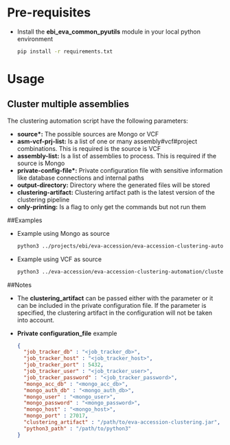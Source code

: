 # Pre-requisites
* Install the **ebi_eva_common_pyutils** module in your local python environment
    ```bash
    pip install -r requirements.txt
    ```

# Usage
## Cluster multiple assemblies
The clustering automation script have the following parameters:
* **source\*:** The possible sources are Mongo or VCF
* **asm-vcf-prj-list:** Is a list of one or many assembly#vcf#project combinations. This is required is the source is VCF
* **assembly-list:** Is a list of assemblies to process. This is required if the source is Mongo
* **private-config-file\*:** Private configuration file with sensitive information like database connections and internal paths
* **output-directory:** Directory where the generated files will be stored
* **clustering-artifact:** Clustering artifact path is the latest version of the clustering pipeline
* **only-printing:** Is a flag to only get the commands but not run them  

##Examples
* Example using Mongo as source
    ```bash
    python3 ../projects/ebi/eva-accession/eva-accession-clustering-automation/cluster_multiple_assemblies.py --source mongo --assembly-list GCA_000233375.4,GCA_000233375.4 --private-config-file config.json --output-directory /home/asilva/Documents/clustering_automation --only-printing    
    ```

* Example using VCF as source
    ```bash
    python3 ../eva-accession/eva-accession-clustering-automation/cluster_multiple_assemblies.py --source vcf --asm-vcf-prj-list GCA_000233375.4#/nfs/eva/accessioned.vcf.gz#PRJEB1111,GCA_000233375.4#/nfs/eva/file.vcf.gz#PRJEB2222 --private-config-file config.json --output-directory /home/clustering_automation --only-printing
    ```

##Notes
* The **clustering_artifact** can be passed either with the parameter or it can be included in the private configuration file.
If the parameter is specified, the clustering artifact in the configuration will not be taken into account.
* **Private configuration_file** example

    ```json
    {
      "job_tracker_db" : "<job_tracker_db>",  
      "job_tracker_host" : "<job_tracker_host>",  
      "job_tracker_port" : 5432,
      "job_tracker_user" : "<job_tracker_user>",
      "job_tracker_password" : "<job_tracker_password>",
      "mongo_acc_db" : "<mongo_acc_db>",
      "mongo_auth_db" : "<mongo_auth_db>",
      "mongo_user" : "<mongo_user>",
      "mongo_password" : "<mongo_password>",
      "mongo_host" : "<mongo_host>",
      "mongo_port" : 27017,
      "clustering_artifact" : "/path/to/eva-accession-clustering.jar",
      "python3_path" : "/path/to/python3"
    }
    ```